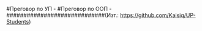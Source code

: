 #Преговор по УП - 
#Преговор по ООП -
#############################(Изт.: https://github.com/Kaisiq/UP-Students)
